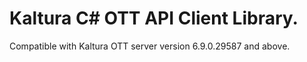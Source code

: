 # Kaltura C# OTT API Client Library.
Compatible with Kaltura OTT server version 6.9.0.29587 and above.
